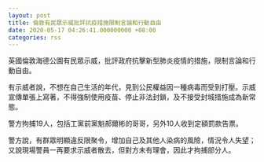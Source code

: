 ```yaml
---
layout: post
title: 倫敦有民眾示威批評抗疫措施限制言論和行動自由
date: 2020-05-17 04:26:41.000000000 +08:00
categories: rss
---
```


英國倫敦海德公園有民眾示威，批評政府抗擊新型肺炎疫情的措施，限制言論和行動自由。

有示威者說，不想在自己生活的年代，見到公民權益因一種病毒而受到打壓。示威宣傳單張上寫著，不得強制使用疫苗、停止非法封鎖，及不接受封城措施成為新常態。

警方拘捕19人，包括工黨前黨魁郝爾彬的哥哥，另外10人收到定額罰款告票。

警方說，有群眾明顯違反限聚令，增加自己及其他人染病的風險，情況令人失望；又說現場警員一再要求示威者散去，但對方未有理會，因此才拘捕部分人。
